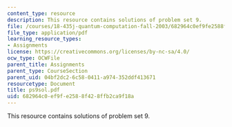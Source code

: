 ```yaml
---
content_type: resource
description: This resource contains solutions of problem set 9.
file: /courses/18-435j-quantum-computation-fall-2003/682964c0ef9fe2588f428ffb2ca9f18a_ps9sol.pdf
file_type: application/pdf
learning_resource_types:
- Assignments
license: https://creativecommons.org/licenses/by-nc-sa/4.0/
ocw_type: OCWFile
parent_title: Assignments
parent_type: CourseSection
parent_uid: 04bf2dc2-6c58-0411-a974-352ddf413671
resourcetype: Document
title: ps9sol.pdf
uid: 682964c0-ef9f-e258-8f42-8ffb2ca9f18a
---
```

This resource contains solutions of problem set 9.